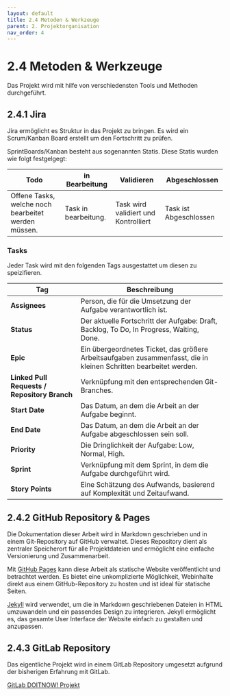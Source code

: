 ```yaml
---
layout: default
title: 2.4 Metoden & Werkzeuge
parent: 2. Projektorganisation
nav_order: 4
---
```


# 2.4 Metoden & Werkzeuge

Das Projekt wird mit hilfe von verschiedensten Tools und Methoden durchgeführt.

## 2.4.1 Jira

Jira ermöglicht es Struktur in das Projekt zu bringen. Es wird ein Scrum/Kanban Board erstellt um den Fortschritt zu prüfen.

SprintBoards/Kanban besteht aus sogenannten Statis. Diese Statis wurden wie folgt festgelgegt:

| **Todo**                                            | **in Bearbeitung**      | **Validieren**                       | **Abgeschlossen**      |  
| --------------------------------------------------- | ----------------------- | ------------------------------------ | ---------------------- |
| Offene Tasks, welche noch bearbeitet werden müssen. | Task in bearbeitung.    | Task wird validiert und Kontrolliert | Task ist Abgeschlossen |

### Tasks

Jeder Task wird mit den folgenden Tags ausgestattet um diesen zu speizifieren.

| **Tag**                                  | **Beschreibung**                                                                                      |
| ---------------------------------------- | ----------------------------------------------------------------------------------------------------- |
| **Assignees**                            | Person, die für die Umsetzung der Aufgabe verantwortlich ist.                                         |
| **Status**                               | Der aktuelle Fortschritt der Aufgabe: Draft, Backlog, To Do, In Progress, Waiting, Done.              |
| **Epic**                                 | Ein übergeordnetes Ticket, das größere Arbeitsaufgaben zusammenfasst, die in kleinen Schritten bearbeitet werden. |
| **Linked Pull Requests / Repository Branch** | Verknüpfung mit den entsprechenden Git-Branches.                                                      |
| **Start Date**                           | Das Datum, an dem die Arbeit an der Aufgabe beginnt.                                                  |
| **End Date**                             | Das Datum, an dem die Arbeit an der Aufgabe abgeschlossen sein soll.                                   |
| **Priority**                             | Die Dringlichkeit der Aufgabe: Low, Normal, High.                                                     |
| **Sprint**                               | Verknüpfung mit dem Sprint, in dem die Aufgabe durchgeführt wird.                                      |
| **Story Points**                         | Eine Schätzung des Aufwands, basierend auf Komplexität und Zeitaufwand.                                |


## 2.4.2 GitHub Repository & Pages

Die Dokumentation dieser Arbeit wird in Markdown geschrieben und in einem Git-Repository auf GitHub verwaltet. Dieses Repository dient als zentraler Speicherort für alle Projektdateien und ermöglicht eine einfache Versionierung und Zusammenarbeit.

Mit [GitHub Pages](https://pages.github.com/) kann diese Arbeit als statische Website veröffentlicht und betrachtet werden. Es bietet eine unkomplizierte Möglichkeit, Webinhalte direkt aus einem GitHub-Repository zu hosten und ist ideal für statische Seiten.

[Jekyll](https://jekyllrb.com/) wird verwendet, um die in Markdown geschriebenen Dateien in HTML umzuwandeln und ein passendes Design zu integrieren. Jekyll ermöglicht es, das gesamte User Interface der Website einfach zu gestalten und anzupassen.

## 2.4.3 GitLab Repository

Das eigentliche Projekt wird in einem GitLab Repository umgesetzt aufgrund der bisherigen Erfahrung mit GitLab. 

[GitLab DOITNOW! Projekt](https://gitlab.com/it-cne23/doitnow)